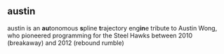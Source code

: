 austin
---
austin is an **au**tonomous **s**pline **t**rajectory eng**in**e
tribute to Austin Wong, who pioneered programming for the Steel Hawks between 2010 (breakaway) and 2012 (rebound rumble)
